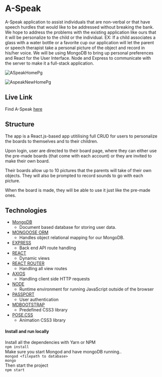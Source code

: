 # A-Speak

A-Speak application to assist individuals that are non-verbal or that have speech hurdles that would like to be addressed without breaking the bank. We hope to address the problems with the existing application like ours that it will be personalize to the child or the individual. EX: If a child associates a glass with a water bottle or a favorite cup our application will let the parent or speech therapist take a personal picture of the object and record in his/her voice. We will be using MongoDB to bring up personal preferences and React for the User Interface. Node and Express to communicate with the server to make it a full-stack application.

![ASpeakHomePg](https://user-images.githubusercontent.com/53452871/72387735-35c04500-36f2-11ea-9b8b-c37390e35105.PNG)

![AspeakNewHomePg](https://user-images.githubusercontent.com/53452871/72404231-8b144a80-3722-11ea-8777-83d44e8e707d.PNG)
## Live Link

Find A-Speak [here](https://a-speak.herokuapp.com/)

## Structure

The app is a React.js-based app utitilising full CRUD for users to personalize the boards to themselves and to their children. 

Upon login, user are directed to their board page, where they can either use the pre-made boards (that come with each account) or they are invited to make their own board. 

Their boards allow up to 10 pictures that the parents will take of their own objects. They will also be prompted to record sounds to go with each picture. 

When the board is made, they will be able to use it just like the pre-made ones. 

## Technologies

+ [MongoDB](https://www.mongodb.com/)
    - Document based database for storing user data.
+ [MONGOOSE ORM](https://www.npmjs.com/package/mongoose)
    - Handles object relational mapping for our MongoDB.
+ [EXPRESS](https://www.npmjs.com/package/express)
    - Back end API route handling
+ [REACT](https://reactjs.org/)
    - Dynamic views
+ [REACT ROUTER](https://reacttraining.com/react-router/)
    - Handling all view routes
+ [AXIOS](https://www.npmjs.com/package/axios)
    - Handling client side HTTP requests
+ [NODE](https://nodejs.org/en/)
    - Runtime environment for running JavaScript outside of the browser
+ [PASSPORT](http://www.passportjs.org/docs/username-password/)
    - User authentication
+ [MDBOOTSTRAP](https://mdbootstrap.com/)
    - Predefined CSS3 library
+ [POSE.CSS](https://popmotion.io/pose/learn/css-variables/)
    - Animation CSS3 library
    
#### Install and run locally
Install all the dependencies with Yarn or NPM <br>
`npm install` <br>
Make sure you start Mongod and have mongoDB running..<br>
`mongod <filepath to database>` <br>
`mongo` <br>
Then start the project <br>
`npm start`


